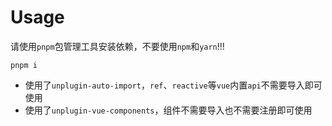 # Usage

请使用`pnpm`包管理工具安装依赖，不要使用`npm`和`yarn`!!!

```shell
pnpm i
```

- 使用了`unplugin-auto-import`，`ref`、`reactive`等`vue`内置`api`不需要导入即可使用
- 使用了`unplugin-vue-components`，组件不需要导入也不需要注册即可使用
